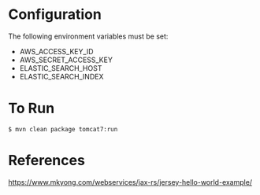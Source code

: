 Configuration
=============
The following environment variables must be set:
* AWS_ACCESS_KEY_ID
* AWS_SECRET_ACCESS_KEY
* ELASTIC_SEARCH_HOST
* ELASTIC_SEARCH_INDEX

To Run
======
```
$ mvn clean package tomcat7:run
```

References
==========
https://www.mkyong.com/webservices/jax-rs/jersey-hello-world-example/